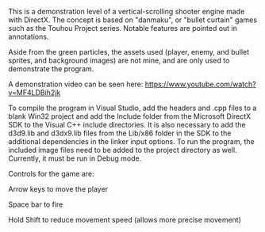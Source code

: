 This is a demonstration level of a vertical-scrolling shooter engine made with DirectX. The concept is based on "danmaku", or "bullet curtain" games such as the Touhou Project series. Notable features are pointed out in annotations.

Aside from the green particles, the assets used (player, enemy, and bullet sprites, and background images) are not mine, and are only used to demonstrate the program.

A demonstration video can be seen here: https://www.youtube.com/watch?v=MF4LDBih2jk

To compile the program in Visual Studio, add the headers and .cpp files to a blank Win32 project and add the Include folder from the Microsoft DirectX SDK to the Visual C++ include directories.  It is also necessary to add the d3d9.lib and d3dx9.lib files from the Lib/x86 folder in the SDK to the additional dependencies in the linker input options.  To run the program, the included image files need to be added to the project directory as well.  Currently, it must be run in Debug mode.

Controls for the game are:

Arrow keys to move the player

Space bar to fire

Hold Shift to reduce movement speed (allows more precise movement)
